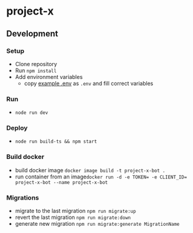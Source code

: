 # project-x

## Development
### Setup
- Clone repository
- Run ``npm install``
- Add environment variables
  - copy [example .env](.env.example) as ``.env`` and fill correct variables
### Run
- ``node run dev``
### Deploy
- ``node run build-ts && npm start``
### Build docker
- build docker image ``docker image build -t project-x-bot .``
- run container from an image``docker run -d -e TOKEN= -e CLIENT_ID= project-x-bot --name project-x-bot``
### Migrations
- migrate to the last migration `npm run migrate:up`
- revert the last migration `npm run migrate:down`
- generate new migration `npm run migrate:generate MigrationName`
